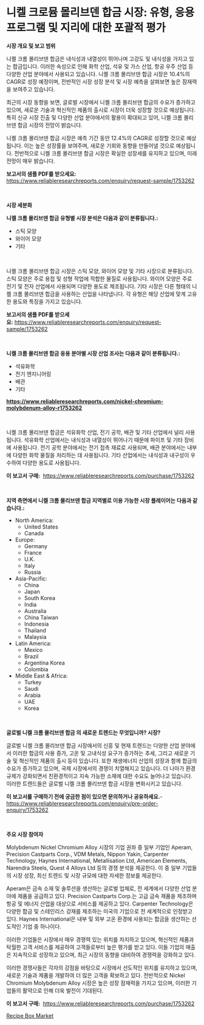 <p><h1>니켈 크로뮴 몰리브덴 합금 시장: 유형, 응용 프로그램 및 지리에 대한 포괄적 평가</h1></p><p><strong>시장 개요 및 보고 범위</strong></p>
<p><p>니켈 크롬 몰리브덴 합금은 내식성과 내열성이 뛰어나며 고강도 및 내식성을 가지고 있는 합금입니다. 이러한 속성으로 인해 화학 산업, 석유 및 가스 산업, 항공 우주 산업 등 다양한 산업 분야에서 사용되고 있습니다. 니켈 크롬 몰리브덴 합금 시장은 10.4%의 CAGR로 성장 예정이며, 전반적인 시장 성장 분석 및 시장 예측을 살펴보면 높은 잠재력을 보여주고 있습니다. </p><p>최근의 시장 동향을 보면, 글로벌 시장에서 니켈 크롬 몰리브덴 합금의 수요가 증가하고 있으며, 새로운 기술과 혁신적인 제품의 출시로 시장이 더욱 성장할 것으로 예상됩니다. 특히 신규 시장 진출 및 다양한 산업 분야에서의 활용이 확대되고 있어, 니켈 크롬 몰리브덴 합금 시장의 전망이 밝습니다.</p><p>니켈 크롬 몰리브덴 합금 시장은 예측 기간 동안 12.4%의 CAGR로 성장할 것으로 예상됩니다. 이는 높은 성장률을 보여주며, 새로운 기회와 동향을 만들어낼 것으로 예상됩니다. 전반적으로 니켈 크롬 몰리브덴 합금 시장은 확실한 성장세를 유지하고 있으며, 미래 전망이 매우 밝습니다.</p></p>
<p><strong>보고서의 샘플 PDF를 받으세요:</strong> <a href="https://www.reliableresearchreports.com/enquiry/request-sample/1753262">https://www.reliableresearchreports.com/enquiry/request-sample/1753262</a></p>
<p>&nbsp;</p>
<p><strong>시장 세분화</strong></p>
<p><strong>니켈 크롬 몰리브덴 합금 유형별 시장 분석은 다음과 같이 분류됩니다.:</strong></p>
<p><ul><li>스틱 모양</li><li>와이어 모양</li><li>기타</li></ul></p>
<p>&nbsp;</p>
<p><p>니켈 크롬 몰리브덴 합금 시장은 스틱 모양, 와이어 모양 및 기타 시장으로 분류됩니다. 스틱 모양은 주로 용접 및 성형 작업에 적합한 물질로 사용됩니다. 와이어 모양은 주로 전기 및 전자 산업에서 사용되며 다양한 용도로 제조됩니다. 기타 시장은 다른 형태의 니켈 크롬 몰리브덴 합금을 사용하는 산업을 나타냅니다. 각 유형은 해당 산업에 맞게 고유한 용도와 특징을 가지고 있습니다.</p></p>
<p><strong>보고서의 샘플 PDF를 받으세요:</strong>&nbsp;<a href="https://www.reliableresearchreports.com/enquiry/request-sample/1753262">https://www.reliableresearchreports.com/enquiry/request-sample/1753262</a></p>
<p>&nbsp;</p>
<p><strong> 니켈 크롬 몰리브덴 합금 응용 분야별 시장 산업 조사는 다음과 같이 분류됩니다.:</strong></p>
<p><ul><li>석유화학</li><li>전기 엔지니어링</li><li>배관</li><li>기타</li></ul></p>
<p><strong><a href="https://www.reliableresearchreports.com/nickel-chromium-molybdenum-alloy-r1753262">https://www.reliableresearchreports.com/nickel-chromium-molybdenum-alloy-r1753262</a></strong></p>
<p>&nbsp;</p>
<p><p>니켈 크롬 몰리브덴 합금은 석유화학 산업, 전기 공학, 배관 및 기타 산업에서 널리 사용됩니다. 석유화학 산업에서는 내식성과 내열성이 뛰어나기 때문에 파이프 및 기타 장비에 사용됩니다. 전기 공학 분야에서는 전기 접촉 재료로 사용되며, 배관 분야에서는 내부에 다양한 화학 물질을 처리하는 데 사용됩니다. 기타 산업에서는 내식성과 내구성이 우수하여 다양한 용도로 사용됩니다.</p></p>
<p><strong>이 보고서 구매:</strong>&nbsp; <a href="https://www.reliableresearchreports.com/purchase/1753262">https://www.reliableresearchreports.com/purchase/1753262</a></p>
<p>&nbsp;</p>
<p><strong>지역 측면에서 니켈 크롬 몰리브덴 합금 지역별로 이용 가능한 시장 플레이어는 다음과 같습니다.:</strong></p>
<p><ul>
    <li>
        North America:
        <ul>
            <li>United States</li>
            <li>Canada</li>
        </ul>
    </li>
    <li>
        Europe:
        <ul>
            <li>Germany</li>
            <li>France</li>
            <li>U.K.</li>
            <li>Italy</li>
            <li>Russia</li>
        </ul>
    </li>
    <li>
        Asia-Pacific:
        <ul>
            <li>China</li>
            <li>Japan</li>
            <li>South Korea</li>
            <li>India</li>
            <li>Australia</li>
            <li>China Taiwan</li>
            <li>Indonesia</li>
            <li>Thailand</li>
            <li>Malaysia</li>
        </ul>
    </li>
    <li>
        Latin America:
        <ul>
            <li>Mexico</li>
            <li>Brazil</li>
            <li>Argentina Korea</li>
            <li>Colombia</li>
        </ul>
    </li>
    <li>
        Middle East & Africa:
        <ul>
            <li>Turkey</li>
            <li>Saudi</li>
            <li>Arabia</li>
            <li>UAE</li>
            <li>Korea</li>
        </ul>
    </li>
    </ul></p>
<p>&nbsp;</p>
<p><strong>글로벌 니켈 크롬 몰리브덴 합금 의 새로운 트렌드는 무엇입니까? 시장?</strong></p>
<p><p>글로벌 니켈 크롬 몰리브덴 합금 시장에서의 신흥 및 현재 트렌드는 다양한 산업 분야에서 이러한 합금의 사용 증가, 고온 및 고내식성 요구가 증가하는 추세, 그리고 새로운 기술 및 혁신적인 제품의 출시 등이 있습니다. 또한 재생에너지 산업의 성장과 함께 합금의 수요가 증가하고 있으며, 국제 시장에서의 경쟁이 치열해지고 있습니다. 더 나아가 환경 규제가 강화되면서 친환경적이고 지속 가능한 소재에 대한 수요도 늘어나고 있습니다. 이러한 트렌드들은 글로벌 니켈 크롬 몰리브덴 합금 시장을 변화시키고 있습니다.</p></p>
<p><strong>이 보고서를 구매하기 전에 궁금한 점이 있으면 문의하거나 공유하세요.</strong>- <a href="https://www.reliableresearchreports.com/enquiry/pre-order-enquiry/1753262">https://www.reliableresearchreports.com/enquiry/pre-order-enquiry/1753262</a></p>
<p>&nbsp;</p>
<p><strong>주요 시장 참여자</strong></p>
<p><p>Molybdenum Nickel Chromium Alloy 시장의 기업 권좌 중 일부 기업인 Aperam, Precision Castparts Corp., VDM Metals, Nippon Yakin, Carpenter Technology, Haynes International, Metallisation Ltd, American Elements, Narendra Steels, Quest 4 Alloys Ltd 등의 경쟁 분석을 제공한다. 이 중 일부 기업들의 시장 성장, 최신 트렌드 및 시장 규모에 대한 자세한 정보를 제공한다.</p><p>Aperam은 금속 소재 및 솔루션을 생산하는 글로벌 업체로, 전 세계에서 다양한 산업 분야에 제품을 공급하고 있다. Precision Castparts Corp.는 고급 금속 제품을 제조하며 항공 및 에너지 산업을 대상으로 서비스를 제공하고 있다. Carpenter Technology은 다양한 합금 및 스테인리스 강재를 제조하는 미국의 기업으로 전 세계적으로 인정받고 있다. Haynes International은 내부 및 외부 고온 환경에 사용되는 합금을 생산하는 선도적인 기업 중 하나이다.</p><p>이러한 기업들은 시장에서 매우 경쟁력 있는 위치를 차지하고 있으며, 혁신적인 제품과 탁월한 고객 서비스를 제공하여 고객들로부터 높은 평가를 받고 있다. 이들 기업의 매출은 지속적으로 성장하고 있으며, 최근 시장의 동향을 대비하여 경쟁력을 강화하고 있다.</p><p>이러한 경쟁사들은 각자의 강점을 바탕으로 시장에서 선도적인 위치를 유지하고 있으며, 새로운 기술과 제품을 개발하여 더 많은 고객을 확보하고 있다. 전반적으로 Nickel Chromium Molybdenum Alloy 시장은 높은 성장 잠재력을 가지고 있으며, 이러한 기업들의 활약으로 인해 더욱 발전이 기대된다.</p></p>
<p><strong>이 보고서 구매:</strong>&nbsp;&nbsp;<a href="https://www.reliableresearchreports.com/purchase/1753262">https://www.reliableresearchreports.com/purchase/1753262</a></p>
<p><p><a href="https://noble-drawer-34c.notion.site/Recipe-Box-Market-Size-CAGR-Trends-2024-2030-cf8acc18cbe04e27a1df6829ac734d56">Recipe Box Market</a></p></p>